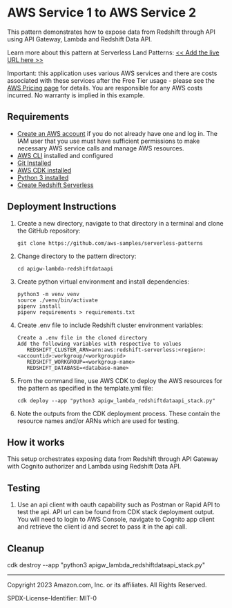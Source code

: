 # AWS Service 1 to AWS Service 2

This pattern demonstrates how to expose data from Redshift through API using API Gateway, Lambda and Redshift Data API.

Learn more about this pattern at Serverless Land Patterns: [<< Add the live URL here >>](https://serverlessland.com/patterns/apigw-lambda-redshiftdataapi)

Important: this application uses various AWS services and there are costs associated with these services after the Free Tier usage - please see the [AWS Pricing page](https://aws.amazon.com/pricing/) for details. You are responsible for any AWS costs incurred. No warranty is implied in this example.

## Requirements

- [Create an AWS account](https://portal.aws.amazon.com/gp/aws/developer/registration/index.html) if you do not already have one and log in. The IAM user that you use must have sufficient permissions to make necessary AWS service calls and manage AWS resources.
- [AWS CLI](https://docs.aws.amazon.com/cli/latest/userguide/install-cliv2.html) installed and configured
- [Git Installed](https://git-scm.com/book/en/v2/Getting-Started-Installing-Git)
- [AWS CDK installed](https://docs.aws.amazon.com/cdk/latest/guide/cli.html)
- [Python 3 installed](https://www.python.org/downloads/)
- [Create Redshift Serverless](https://docs.aws.amazon.com/redshift/latest/gsg/new-user-serverless.html#serverless-console-resource-creation)

## Deployment Instructions

1. Create a new directory, navigate to that directory in a terminal and clone the GitHub repository:
   ```
   git clone https://github.com/aws-samples/serverless-patterns
   ```
1. Change directory to the pattern directory:
   ```
   cd apigw-lambda-redshiftdataapi
   ```
1. Create python virtual environment and install dependencies:
   ```
   python3 -m venv venv
   source ./venv/bin/activate
   pipenv install
   pipenv requirements > requirements.txt
   ```
1. Create .env file to include Redshift cluster environment variables:
   ```
   Create a .env file in the cloned directory
   Add the following variables with respective to values
      REDSHIFT_CLUSTER_ARN=arn:aws:redshift-serverless:<region>:<accountid>:workgroup/<workgroupid>
      REDSHIFT_WORKGROUP=<workgroup-name>
      REDSHIFT_DATABASE=<database-name>
   ```
1. From the command line, use AWS CDK to deploy the AWS resources for the pattern as specified in the template.yml file:

   ```
   cdk deploy --app "python3 apigw_lambda_redshiftdataapi_stack.py"
   ```

1. Note the outputs from the CDK deployment process. These contain the resource names and/or ARNs which are used for testing.

## How it works

This setup orchestrates exposing data from Redshift through API Gateway with Cognito authorizer and Lambda using Redshift Data API.

## Testing

1. Use an api client with oauth capability such as Postman or Rapid API to test the api. API url can be found from CDK stack deployment output. You will need to login to AWS Console, navigate to Cognito app client and retrieve the client id and secret to pass it in the api call.

## Cleanup

cdk destroy --app "python3 apigw_lambda_redshiftdataapi_stack.py"

---

Copyright 2023 Amazon.com, Inc. or its affiliates. All Rights Reserved.

SPDX-License-Identifier: MIT-0
